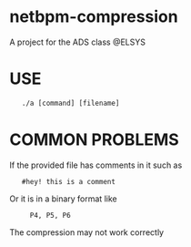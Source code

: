 # netbpm-compression
  A project for the ADS class @ELSYS

# USE
  ```gcc netbpm_compression.c
     ./a [command] [filename]
  ```
 # COMMON PROBLEMS
  If the provided file has comments in it such as
   ```
      #hey! this is a comment
   ```
   Or it is in a binary format like
   ```
        P4, P5, P6
   ```
   The compression may not work correctly
  
